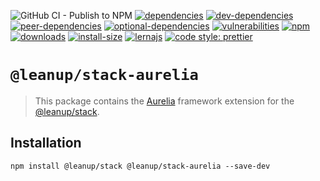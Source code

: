 ![GitHub CI - Publish to NPM](https://github.com/leanupjs/leanup/workflows/GitHub%20CI%20-%20Publish%20to%20NPM/badge.svg)
[![dependencies][dependencies]][dependencies-url]
[![dev-dependencies][dev-dependencies]][peer-dependencies-url]
[![peer-dependencies][peer-dependencies]][peer-dependencies-url]
[![optional-dependencies][optional-dependencies]][peer-dependencies-url]
[![vulnerabilities][vulnerabilities]][vulnerabilities-url]
[![npm][npm]][npm-url]
[![downloads][downloads]][downloads-url]
[![install-size][install-size]][install-size-url]
[![lernajs][lernajs]][lernajs-url]
[![code style: prettier](https://img.shields.io/badge/code_style-prettier-ff69b4.svg)](https://github.com/prettier/prettier)

[npm]: https://img.shields.io/npm/v/@leanup/cli-aurelia
[npm-url]: https://www.npmjs.com/package/@leanup/cli-aurelia
[dependencies]: https://status.david-dm.org/gh/leanupjs/leanup.svg?path=packages/stack/frameworks/aurelia&ref=release/1.1
[dependencies-url]: https://david-dm.org/leanupjs/leanup?path=packages/stack/frameworks/aurelia&ref=release/1.1
[dev-dependencies]: https://status.david-dm.org/gh/leanupjs/leanup.svg?path=packages/stack/frameworks/aurelia&ref=release/1.1&type=dev
[dev-dependencies-url]: https://david-dm.org/leanupjs/leanup?path=packages/stack/frameworks/aurelia&ref=release/1.1&type=dev
[peer-dependencies]: https://status.david-dm.org/gh/leanupjs/leanup.svg?path=packages/stack/frameworks/aurelia&ref=release/1.1&type=peer
[peer-dependencies-url]: https://david-dm.org/leanupjs/leanup?path=packages/stack/frameworks/aurelia&ref=release/1.1&type=peer
[optional-dependencies]: https://status.david-dm.org/gh/leanupjs/leanup.svg?path=packages/stack/frameworks/aurelia&ref=release/1.1&type=optional
[optional-dependencies-url]: https://david-dm.org/leanupjs/leanup?path=packages/stack/frameworks/aurelia&ref=release/1.1&type=optional
[vulnerabilities]: https://snyk.io/test/npm/@leanup/cli-aurelia/badge.svg
[vulnerabilities-url]: https://snyk.io/test/npm/@leanup/cli-aurelia
[downloads]: https://img.shields.io/npm/dt/@leanup/cli-aurelia
[downloads-url]: https://npmcharts.com/compare/@leanup/cli-aurelia?minimal=true
[install-size]: https://packagephobia.now.sh/badge?p=@leanup/cli-aurelia@next
[install-size-url]: https://packagephobia.now.sh/result?p=@leanup/cli-aurelia@next
[lernajs]: https://img.shields.io/badge/managed%20with-lerna-blueviolet
[lernajs-url]: https://lerna.js.org

# `@leanup/stack-aurelia`

> This package contains the [Aurelia](https://aurelia.io) framework extension for the [@leanup/stack](https://www.npmjs.com/package/@leanup/stack).

## Installation

`npm install @leanup/stack @leanup/stack-aurelia --save-dev`

